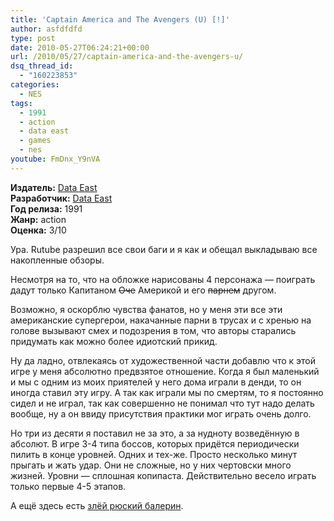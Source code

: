 ```yaml
---
title: 'Captain America and The Avengers (U) [!]'
author: asfdfdfd
type: post
date: 2010-05-27T06:24:21+00:00
url: /2010/05/27/captain-america-and-the-avengers-u/
dsq_thread_id:
  - "160223853"
categories:
  - NES
tags:
  - 1991
  - action
  - data east
  - games
  - nes
youtube: FmDnx_Y9nVA
---
```

**Издатель:** [Data East][1]  
**Разработчик:** [Data East][2]  
**Год релиза:** 1991  
**Жанр:** action  
**Оценка:** 3/10

Ура. Rutube разрешил все свои баги и я как и обещал выкладываю все накопленные обзоры.

Несмотря на то, что на обложке нарисованы 4 персонажа — поиграть дадут только Капитаном ~~Оче~~ Америкой и его ~~парнем~~ другом.

<!--more-->

Возможно, я оскорблю чувства фанатов, но у меня эти все эти американские супергерои, накачанные парни в трусах и с хренью на голове вызывают смех и подозрения в том, что авторы старались придумать как можно более идиотский прикид.

Ну да ладно, отвлекаясь от художественной части добавлю что к этой игре у меня абсолютно предвзятое отношение. Когда я был маленький и мы с одним из моих приятелей у него дома играли в денди, то он иногда ставил эту игру. А так как играли мы по смертям, то я постоянно сидел и не играл, так как совершенно не понимал что тут надо делать вообще, ну а он ввиду присутствия практики мог играть очень долго.

Но три из десяти я поставил не за это, а за нудноту возведённую в абсолют. В игре 3-4 типа боссов, которых придётся периодически пилить в конце уровней. Одних и тех-же. Просто несколько минут прыгать и жать удар. Они не сложные, но у них чертовски много жизней. Уровни — сплошная копипаста. Действительно весело играть только первые 4-5 этапов.

А ещё здесь есть [злёй рюский балерин][3].

 [1]: https://www.mobygames.com/company/data-east-usa-inc
 [2]: https://www.mobygames.com/company/data-east-corporation
 [3]: https://youtu.be/FmDnx_Y9nVA?t=4994